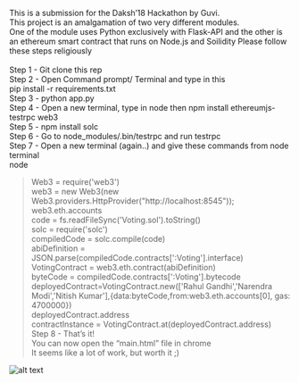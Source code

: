 This is a submission for the Daksh’18 Hackathon by Guvi. <br>
This project is an amalgamation of two very different modules.<br>
One of the module uses Python exclusively with Flask-API and the other is an ethereum smart contract that runs on Node.js and Soilidity
Please follow these steps religiously<br><br>
Step 1 - Git clone this rep<br>
Step 2 - Open Command prompt/ Terminal and type in this<br>
		pip install -r requirements.txt<br>
Step 3 - python app.py<br>
Step 4 - Open a new terminal, type in node then npm install ethereumjs-testrpc web3<br>
Step 5 - npm install solc<br>
Step 6 - Go to node_modules/.bin/testrpc and run testrpc<br>
Step 7 - Open a new terminal (again..) and give these commands from node terminal<br>
node<br>
> Web3 = require('web3')<br>
> web3 = new Web3(new Web3.providers.HttpProvider("http://localhost:8545"));<br>
> web3.eth.accounts<br>
> code = fs.readFileSync('Voting.sol').toString()<br>
> solc = require('solc')<br>
> compiledCode = solc.compile(code)<br>
> abiDefinition = JSON.parse(compiledCode.contracts[':Voting'].interface)<br>
> VotingContract = web3.eth.contract(abiDefinition)<br>
> byteCode = compiledCode.contracts[':Voting'].bytecode<br>
>deployedContract=VotingContract.new(['Rahul Gandhi','Narendra Modi','Nitish Kumar'],{data:byteCode,from:web3.eth.accounts[0], gas: 4700000})<br>
> deployedContract.address<br>
> contractInstance = VotingContract.at(deployedContract.address)<br>
Step 8 - That’s it! <br>
You can now open the “main.html” file in chrome<br>
It seems like a lot of work, but worth it ;)<br>

![alt text](https://github.com/warmachine0609/Decentralized-Voting-Machine/blob/master/Screenshot.png)


